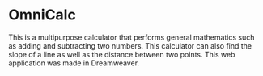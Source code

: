 # OmniCalc
This is a multipurpose calculator that performs general mathematics such as adding and subtracting two numbers. This calculator can also find the slope of a line as well as the distance between two points. This web application was made in Dreamweaver. 
